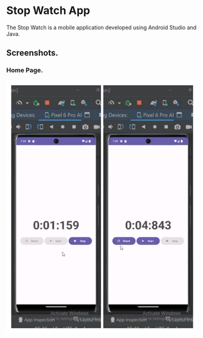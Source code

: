 # Stop Watch App

The Stop Watch is a mobile application developed using Android Studio and Java. 


## Screenshots.

### Home Page.
![Home Page](s1.jpg)
